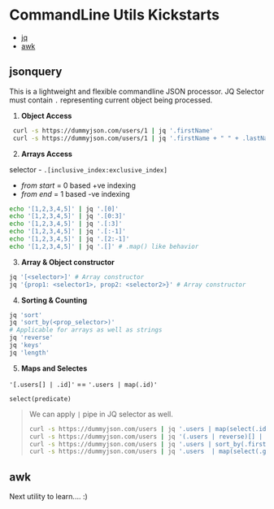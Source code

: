 # CommandLine Utils Kickstarts

- [jq](#jsonquery)
- [awk](#awk)

## jsonquery

This is a lightweight and flexible commandline JSON processor.
JQ Selector must contain `.` representing current object being processed.

1. **Object Access**

```sh
 curl -s https://dummyjson.com/users/1 | jq '.firstName'
 curl -s https://dummyjson.com/users/1 | jq '.firstName + " " + .lastName'
```

2. **Arrays Access**

selector - `.[inclusive_index:exclusive_index]`

- _from start_ = 0 based +ve indexing
- _from end_ = 1 based -ve indexing

```sh
echo '[1,2,3,4,5]' | jq '.[0]'
echo '[1,2,3,4,5]' | jq '.[0:3]'
echo '[1,2,3,4,5]' | jq '.[:3]'
echo '[1,2,3,4,5]' | jq '.[:-1]'
echo '[1,2,3,4,5]' | jq '.[2:-1]'
echo '[1,2,3,4,5]' | jq '.[]' # .map() like behavior
```

3. **Array & Object constructor**

```sh
jq '[<selector>]' # Array constructor
jq '{prop1: <selector1>, prop2: <selector2>}' # Array constructor
```

4. **Sorting & Counting**

```sh
jq 'sort'
jq 'sort_by(<prop_selector>)'
# Applicable for arrays as well as strings
jq 'reverse'
jq 'keys'
jq 'length'
```

5. **Maps and Selectes**

`'[.users[] | .id]'` == `'.users | map(.id)'`

`select(predicate)`

> We can apply `|` pipe in JQ selector as well.
>
> ```sh
> curl -s https://dummyjson.com/users | jq '.users | map(select(.id > 20) | .id)'
> curl -s https://dummyjson.com/users | jq '(.users | reverse)[] | {id, name: (.firstName + " " + .lastName), age, email, gender, country: .address.country}'
> curl -s https://dummyjson.com/users | jq '.users | sort_by(.firstName)[] | {id, name: (.firstName + " " + .lastName)}'
> curl -s https://dummyjson.com/users | jq '.users  | map(select(.gender == "male") | {id, name: (.firstName + " " + .lastName), age, email, gender, country: .address.country}) | .[0:2]'
> ```

## awk

Next utility to learn.... :)
